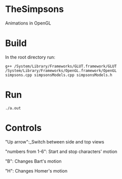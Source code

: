 # TheSimpsons
Animations in OpenGL 

# Build
In the root directory run:
```
g++ /System/Library/Frameworks/GLUT.framework/GLUT /System/Library/Frameworks/OpenGL.framework/OpenGL 
simpsons.cpp simpsonsModels.cpp simpsonsModels.h
```

# Run 

```
./a.out
```

# Controls
"Up arrow":_Switch between side and top views

"numbers from 1-6": Start and stop characters' motion

"B": Changes Bart's motion

"H": Changes Homer's motion
